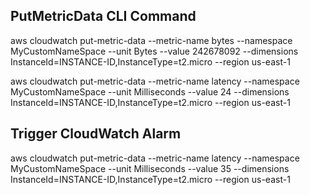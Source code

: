 ## PutMetricData CLI Command

aws cloudwatch put-metric-data --metric-name bytes --namespace MyCustomNameSpace --unit Bytes --value 242678092 --dimensions InstanceId=INSTANCE-ID,InstanceType=t2.micro --region us-east-1

aws cloudwatch put-metric-data --metric-name latency --namespace MyCustomNameSpace --unit Milliseconds --value 24 --dimensions InstanceId=INSTANCE-ID,InstanceType=t2.micro --region us-east-1


## Trigger CloudWatch Alarm

aws cloudwatch put-metric-data --metric-name latency --namespace MyCustomNameSpace --unit Milliseconds --value 35 --dimensions InstanceId=INSTANCE-ID,InstanceType=t2.micro --region us-east-1

